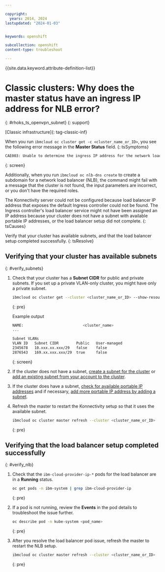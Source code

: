 ```yaml
---

copyright:
  years: 2014, 2024
lastupdated: "2024-01-03"


keywords: openshift

subcollection: openshift
content-type: troubleshoot

---
```


{{site.data.keyword.attribute-definition-list}}


# Classic clusters: Why does the master status have an ingress IP address for NLB error?
{: #rhoks_ts_openvpn_subnet}
{: support}

[Classic infrastructure]{: tag-classic-inf}


When you run `ibmcloud oc cluster get -c <cluster_name_or_ID>`, you see the following error message in the **Master Status** field.
{: tsSymptoms}

```sh
CAE003: Unable to determine the ingress IP address for the network load balancer.
```
{: screen}

Additionally, when you run `ibmcloud oc nlb-dns create` to create a subdomain for a network load balancer (NLB), the command might fail with a message that the cluster is not found, the input parameters are incorrect, or you don't have the required roles.


The Konnectivity server could not be configured because load balancer IP address that exposes the default Ingress controller could not be found. The Ingress controller's load balancer service might not have been assigned an IP address because your cluster does not have a subnet with available portable IP addresses, or the load balancer setup did not complete.
{: tsCauses}


Verify that your cluster has available subnets, and that the load balancer setup completed successfully.
{: tsResolve}


## Verifying that your cluster has available subnets
{: #verify_subnets}

1. Check that your cluster has a **Subnet CIDR** for public and private subnets. If you set up a private VLAN-only cluster, you might have only a private subnet.
    ```sh
    ibmcloud oc cluster get --cluster <cluster_name_or_ID> --show-resources
    ```
    {: pre}

    Example output

    ```sh
    NAME:                           <cluster_name>   
    ...

    Subnet VLANs
    VLAN ID   Subnet CIDR        Public   User-managed   
    2345678   10.xxx.xx.xxx/29   false    false   
    2876543   169.xx.xxx.xxx/29  true     false
    ```
    {: screen}

2. If the cluster does not have a subnet, [create a subnet for the cluster](/docs/containers?topic=containers-subnets#request) or [add an existing subnet from your account to the cluster](/docs/containers?topic=containers-subnets#add-existing).
3. If the cluster does have a subnet, [check for available portable IP addresses](/docs/containers?topic=containers-subnets#review_ip) and if necessary, [add more portable IP address by adding a subnet](/docs/containers?topic=containers-subnets#adding_ips).
4. Refresh the master to restart the Konnectivity setup so that it uses the available subnet.
    ```sh
    ibmcloud oc cluster master refresh --cluster <cluster_name_or_ID>
    ```
    {: pre}

## Verifying that the load balancer setup completed successfully
{: #verify_nlb}

1. Check that the `ibm-cloud-provider-ip-*` pods for the load balancer are in a **Running** status.
    ```sh
    oc get pods -n ibm-system | grep ibm-cloud-provider-ip
    ```
    {: pre}

2. If a pod is not running, review the **Events** in the pod details to troubleshoot the issue further.
    ```sh
    oc describe pod -n kube-system <pod_name>
    ```
    {: pre}

3. After you resolve the load balancer pod issue, refresh the master to restart the NLB setup.
    ```sh
    ibmcloud oc cluster master refresh --cluster <cluster_name_or_ID>
    ```
    {: pre}







